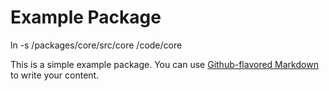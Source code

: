 # Example Package
ln -s /packages/core/src/core /code/core


This is a simple example package. You can use
[Github-flavored Markdown](https://guides.github.com/features/mastering-markdown/)
to write your content.